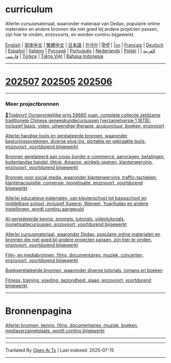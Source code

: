 # curriculum

Allerlei cursusmateriaal, waaronder materiaal van Dedao, populaire online materialen en andere bronnen die niet goed bij andere projecten passen, zijn hier te vinden, enzovoorts, en worden continu bijgewerkt.


[English](https://openaitx.github.io/view.html?user=mswnlz&project=curriculum&lang=en) | [简体中文](https://openaitx.github.io/view.html?user=mswnlz&project=curriculum&lang=zh-CN) | [繁體中文](https://openaitx.github.io/view.html?user=mswnlz&project=curriculum&lang=zh-TW) | [日本語](https://openaitx.github.io/view.html?user=mswnlz&project=curriculum&lang=ja) | [한국어](https://openaitx.github.io/view.html?user=mswnlz&project=curriculum&lang=ko) | [हिन्दी](https://openaitx.github.io/view.html?user=mswnlz&project=curriculum&lang=hi) | [ไทย](https://openaitx.github.io/view.html?user=mswnlz&project=curriculum&lang=th) | [Français](https://openaitx.github.io/view.html?user=mswnlz&project=curriculum&lang=fr) | [Deutsch](https://openaitx.github.io/view.html?user=mswnlz&project=curriculum&lang=de) | [Español](https://openaitx.github.io/view.html?user=mswnlz&project=curriculum&lang=es) | [Italiano](https://openaitx.github.io/view.html?user=mswnlz&project=curriculum&lang=it) | [Русский](https://openaitx.github.io/view.html?user=mswnlz&project=curriculum&lang=ru) | [Português](https://openaitx.github.io/view.html?user=mswnlz&project=curriculum&lang=pt) | [Nederlands](https://openaitx.github.io/view.html?user=mswnlz&project=curriculum&lang=nl) | [Polski](https://openaitx.github.io/view.html?user=mswnlz&project=curriculum&lang=pl) | [العربية](https://openaitx.github.io/view.html?user=mswnlz&project=curriculum&lang=ar) | [فارسی](https://openaitx.github.io/view.html?user=mswnlz&project=curriculum&lang=fa) | [Türkçe](https://openaitx.github.io/view.html?user=mswnlz&project=curriculum&lang=tr) | [Tiếng Việt](https://openaitx.github.io/view.html?user=mswnlz&project=curriculum&lang=vi) | [Bahasa Indonesia](https://openaitx.github.io/view.html?user=mswnlz&project=curriculum&lang=id)

-------------------

# [202507](https://raw.githubusercontent.com/mswnlz/curriculum/main/202507.md) [202505](https://raw.githubusercontent.com/mswnlz/curriculum/main/202505.md) [202506](https://raw.githubusercontent.com/mswnlz/curriculum/main/202506.md)

---------------
### Meer projectbronnen

[🎁Topbron! Oorspronkelijke prijs 59880 yuan, complete collectie zeldzame traditionele Chinese geneeskundecursussen [verzamelversie 1,18TB], inclusief basis, video, uitwendige therapie, acupunctuur, boeken, enzovoort](https://github.com/mswnlz/chinese-traditional)

[Allerlei handige tools en gerelateerde bronnen, waaronder besturingssystemen, diverse plug-ins, portable en gekraakte tools, enzovoort, voortdurend bijgewerkt](https://github.com/mswnlz/tools)


[Bronnen gerelateerd aan cross-border e-commerce, aanvragen, betalingen, buitenlandse handel, tiktok, Amazon, winkels openen, klantenwerving, enzovoort, voortdurend bijgewerkt](https://github.com/mswnlz/cross-border)

[Bronnen voor social media, waaronder klantenwerving, traffic-tactieken, klantenacquisitie, conversie, monetisatie, enzovoort, voortdurend bijgewerkt](https://github.com/mswnlz/self-media)

[ Allerlei educatieve materialen, van kleuterschool tot basisschool en middelbare school, inclusief Xueersi, Wanwei, Yuanfudao en andere instellingen, wordt continu aangevuld](https://github.com/mswnlz/edu-knowlege)

[AI-gerelateerde kennis, prompts, tutorials, videotutorials, monetisatiecursussen, enzovoort, voortdurend bijgewerkt](https://github.com/mswnlz/AIknowledge)

[Allerlei cursusmateriaal, waaronder Dedao, populaire online materialen en bronnen die niet goed bij andere projecten passen, zijn hier te vinden, enzovoort, voortdurend bijgewerkt](https://github.com/mswnlz/curriculum)

[Film- en mediabronnen, films, documentaires, muziek, concerten, enzovoort, voortdurend bijgewerkt](https://github.com/mswnlz/movies)

[Boekgerelateerde bronnen, waaronder diverse tutorials, romans en boeken](https://github.com/mswnlz/book)

[Fitness, training, voeding, gezondheid, slaap, enzovoort, voortdurend bijgewerkt](https://github.com/mswnlz/healthy)

---------------

# Bronnenpagina
[Allerlei bronnen, kennis, films, documentaires, muziek, boeken, mediaverzamelplaats, wordt continu bijgewerkt](https://github.com/mswnlz)

---------------


---

Tranlated By [Open Ai Tx](https://github.com/OpenAiTx/OpenAiTx) | Last indexed: 2025-07-15

---